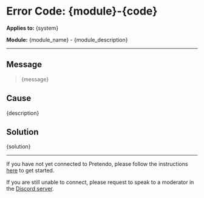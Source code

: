 # Error Code: {module}-{code}

**Applies to:** {system}

**Module:** {module_name} - {module_description}

---

## Message

> {message}

## Cause

{description}

## Solution

{solution}

---

If you have not yet connected to Pretendo, please follow the instructions [here](/docs/install) to get started.

If you are still unable to connect, please request to speak to a moderator in the [Discord server](https://invite.gg/pretendo).
